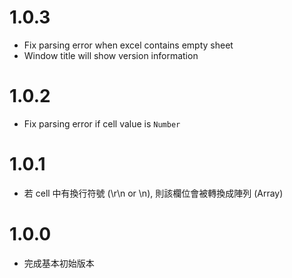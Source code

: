 # 1.0.3

- Fix parsing error when excel contains empty sheet
- Window title will show version information

# 1.0.2

- Fix parsing error if cell value is `Number`

# 1.0.1

- 若 cell 中有換行符號 (\r\n or \n), 則該欄位會被轉換成陣列 (Array)

# 1.0.0

- 完成基本初始版本
